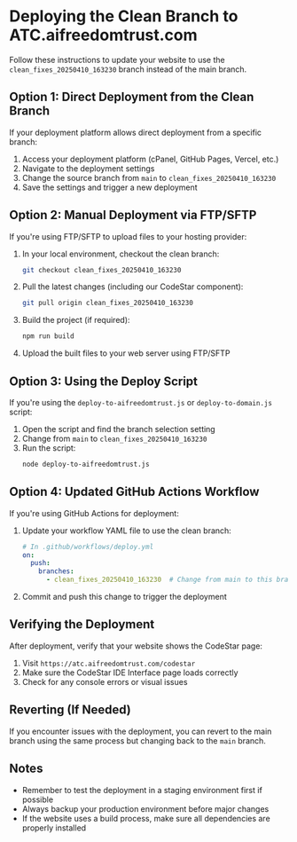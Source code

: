 # Deploying the Clean Branch to ATC.aifreedomtrust.com

Follow these instructions to update your website to use the `clean_fixes_20250410_163230` branch instead of the main branch.

## Option 1: Direct Deployment from the Clean Branch

If your deployment platform allows direct deployment from a specific branch:

1. Access your deployment platform (cPanel, GitHub Pages, Vercel, etc.)
2. Navigate to the deployment settings
3. Change the source branch from `main` to `clean_fixes_20250410_163230`
4. Save the settings and trigger a new deployment

## Option 2: Manual Deployment via FTP/SFTP

If you're using FTP/SFTP to upload files to your hosting provider:

1. In your local environment, checkout the clean branch:
   ```bash
   git checkout clean_fixes_20250410_163230
   ```

2. Pull the latest changes (including our CodeStar component):
   ```bash
   git pull origin clean_fixes_20250410_163230
   ```

3. Build the project (if required):
   ```bash
   npm run build
   ```

4. Upload the built files to your web server using FTP/SFTP

## Option 3: Using the Deploy Script

If you're using the `deploy-to-aifreedomtrust.js` or `deploy-to-domain.js` script:

1. Open the script and find the branch selection setting
2. Change from `main` to `clean_fixes_20250410_163230`
3. Run the script:
   ```bash
   node deploy-to-aifreedomtrust.js
   ```

## Option 4: Updated GitHub Actions Workflow

If you're using GitHub Actions for deployment:

1. Update your workflow YAML file to use the clean branch:

   ```yaml
   # In .github/workflows/deploy.yml
   on:
     push:
       branches:
         - clean_fixes_20250410_163230  # Change from main to this branch
   ```

2. Commit and push this change to trigger the deployment

## Verifying the Deployment

After deployment, verify that your website shows the CodeStar page:

1. Visit `https://atc.aifreedomtrust.com/codestar`
2. Make sure the CodeStar IDE Interface page loads correctly
3. Check for any console errors or visual issues

## Reverting (If Needed)

If you encounter issues with the deployment, you can revert to the main branch using the same process but changing back to the `main` branch.

## Notes

- Remember to test the deployment in a staging environment first if possible
- Always backup your production environment before major changes
- If the website uses a build process, make sure all dependencies are properly installed